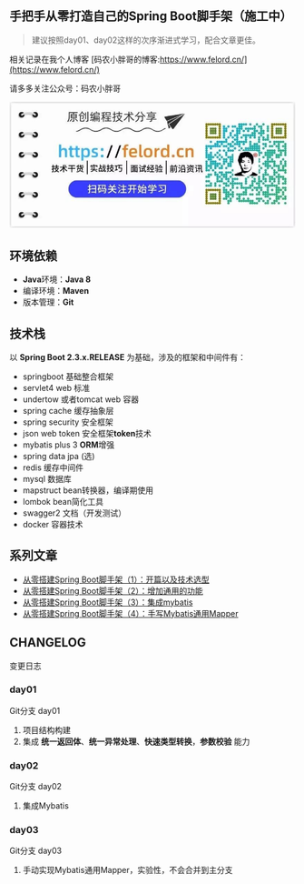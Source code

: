 ## 手把手从零打造自己的Spring Boot脚手架（施工中）

> 建议按照day01、day02这样的次序渐进式学习，配合文章更佳。

相关记录在我个人博客  [码农小胖哥的博客:https://www.felord.cn/](https://www.felord.cn/)

请多多关注公众号：码农小胖哥
 
 ![](./qr.jpg)
 
## 环境依赖

- **Java**环境：**Java 8**
- 编译环境：**Maven**
- 版本管理：**Git** 

## 技术栈

以 **Spring Boot 2.3.x.RELEASE** 为基础，涉及的框架和中间件有：

   + springboot 基础整合框架
   + servlet4  web 标准
   + undertow 或者tomcat   web 容器
   + spring cache  缓存抽象层
   + spring security  安全框架
   + json web token  安全框架**token**技术
   + mybatis plus 3  **ORM**增强
   + spring data jpa (选)
   + redis  缓存中间件
   + mysql   数据库
   + mapstruct  bean转换器，编译期使用
   + lombok  bean简化工具
   + swagger2 文档（开发测试）
   + docker 容器技术
   
## 系列文章
- [从零搭建Spring Boot脚手架（1）：开篇以及技术选型](https://mp.weixin.qq.com/s/k0faB9xElGpCyLrJfGc7uQ)
- [从零搭建Spring Boot脚手架（2）：增加通用的功能](https://mp.weixin.qq.com/s/HKBF57Ut5EK9ccPeBxDZbA)   
- [从零搭建Spring Boot脚手架（3）：集成mybatis](https://mp.weixin.qq.com/s/fAawA2hNCzkB-rrt5ONjkw)
- [从零搭建Spring Boot脚手架（4）：手写Mybatis通用Mapper](https://mp.weixin.qq.com/s/QYr6itS6Y6WFZdBgSNH-5w)

## CHANGELOG   
变更日志


### day01  
Git分支 day01

1. 项目结构构建
2. 集成 **统一返回体**、**统一异常处理**、**快速类型转换**，**参数校验** 能力

### day02

Git分支 day02
1. 集成Mybatis

### day03

Git分支 day03
1. 手动实现Mybatis通用Mapper，实验性，不会合并到主分支 